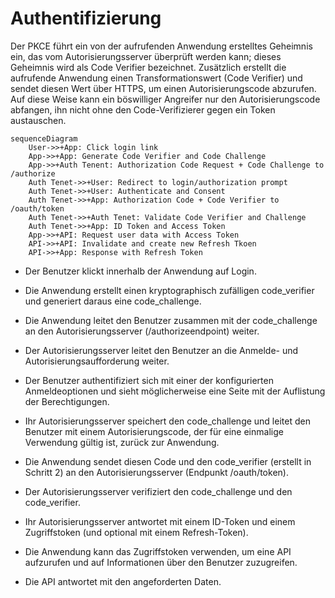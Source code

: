 # Authentifizierung

Der PKCE führt ein von der aufrufenden Anwendung erstelltes Geheimnis ein, das vom Autorisierungsserver überprüft werden kann; dieses Geheimnis wird als Code Verifier bezeichnet. Zusätzlich erstellt die aufrufende Anwendung einen Transformationswert (Code Verifier) und sendet diesen Wert über HTTPS, um einen Autorisierungscode abzurufen. Auf diese Weise kann ein böswilliger Angreifer nur den Autorisierungscode abfangen, ihn nicht ohne den Code-Verifizierer gegen ein Token austauschen.

```mermaid
sequenceDiagram
    User->>+App: Click login link
    App->>+App: Generate Code Verifier and Code Challenge
    App->>+Auth Tenent: Authorization Code Request + Code Challenge to /authorize
    Auth Tenet->>+User: Redirect to login/authorization prompt
    Auth Tenet->>+User: Authenticate and Consent
    Auth Tenet->>+App: Authorization Code + Code Verifier to /oauth/token
    Auth Tenet->>+Auth Tenet: Validate Code Verifier and Challenge
    Auth Tenet->>+App: ID Token and Access Token
    App->>+API: Request user data with Access Token
    API->>+API: Invalidate and create new Refresh Tkoen
    API->>+App: Response with Refresh Token
```

- Der Benutzer klickt innerhalb der Anwendung auf Login.

- Die Anwendung erstellt einen kryptographisch zufälligen code_verifier und generiert daraus eine code_challenge.

- Die Anwendung leitet den Benutzer zusammen mit der code_challenge an den Autorisierungsserver (/authorizeendpoint) weiter.

- Der Autorisierungsserver leitet den Benutzer an die Anmelde- und Autorisierungsaufforderung weiter.

- Der Benutzer authentifiziert sich mit einer der konfigurierten Anmeldeoptionen und sieht möglicherweise eine Seite mit der Auflistung der Berechtigungen.

- Ihr Autorisierungsserver speichert den code_challenge und leitet den Benutzer mit einem Autorisierungscode, der für eine einmalige Verwendung gültig ist, zurück zur Anwendung.

- Die Anwendung sendet diesen Code und den code_verifier (erstellt in Schritt 2) an den Autorisierungsserver (Endpunkt /oauth/token).

- Der Autorisierungsserver verifiziert den code_challenge und den code_verifier.

- Ihr Autorisierungsserver antwortet mit einem ID-Token und einem Zugriffstoken (und optional mit einem Refresh-Token).

- Die Anwendung kann das Zugriffstoken verwenden, um eine API aufzurufen und auf Informationen über den Benutzer zuzugreifen.

- Die API antwortet mit den angeforderten Daten.
